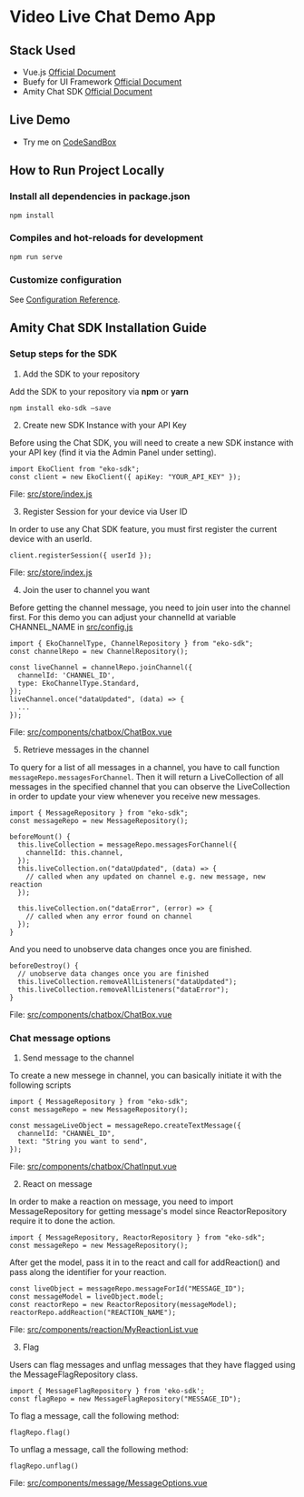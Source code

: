 # Video Live Chat Demo App
## Stack Used
- Vue.js [Official Document](https://vuejs.org/v2/guide/)
- Buefy for UI Framework [Official Document](https://buefy.org/documentation)
- Amity Chat SDK [Official Document](https://docs2.amity.co/chat/javascript) 

## Live Demo
- Try me on [CodeSandBox](https://codesandbox.io/s/github/EkoCommunications/VideoLiveChat/tree/code-review)

## How to Run Project Locally
### Install all dependencies in package.json
```
npm install
```

### Compiles and hot-reloads for development
```
npm run serve
```

### Customize configuration
See [Configuration Reference](https://cli.vuejs.org/config/).

## Amity Chat SDK Installation Guide
### Setup steps for the SDK 
1. Add the SDK to your repository

Add the SDK to your repository via **npm** or **yarn**
```
npm install eko-sdk —save
```

2. Create new SDK Instance with your API Key

Before using the Chat SDK, you will need to create a new SDK instance with your API key (find it via the Admin Panel under setting).
```
import EkoClient from "eko-sdk";
const client = new EkoClient({ apiKey: "YOUR_API_KEY" });
```
File: [src/store/index.js](./src/store/index.js)

3. Register Session for your device via User ID

In order to use any Chat SDK feature, you must first register the current device with an userId.
```
client.registerSession({ userId });
```
File: [src/store/index.js](./src/store/index.js)

4. Join the user to channel you want

Before getting the channel message, you need to join user into the channel first. For this demo you can adjust your channelId at variable CHANNEL_NAME in [src/config.js](./src/config.js) 

```
import { EkoChannelType, ChannelRepository } from "eko-sdk";
const channelRepo = new ChannelRepository();
```

```
const liveChannel = channelRepo.joinChannel({
  channelId: 'CHANNEL_ID',
  type: EkoChannelType.Standard,
});
liveChannel.once("dataUpdated", (data) => {
  ...
});
```
File: [src/components/chatbox/ChatBox.vue](./src/components/chatbox/ChatBox.vue) 

5. Retrieve messages in the channel

To query for a list of all messages in a channel, you have to call function `messageRepo.messagesForChannel`. Then it will return a LiveCollection of all messages in the specified channel that you can observe the LiveCollection in order to update your view whenever you receive new messages.
```
import { MessageRepository } from "eko-sdk";
const messageRepo = new MessageRepository();
```
```
beforeMount() {
  this.liveCollection = messageRepo.messagesForChannel({
    channelId: this.channel,
  });
  this.liveCollection.on("dataUpdated", (data) => {
    // called when any updated on channel e.g. new message, new reaction
  });

  this.liveCollection.on("dataError", (error) => {
    // called when any error found on channel
  });
}
```
And you need to unobserve data changes once you are finished.
```
beforeDestroy() {
  // unobserve data changes once you are finished
  this.liveCollection.removeAllListeners("dataUpdated");
  this.liveCollection.removeAllListeners("dataError");
}
```
File: [src/components/chatbox/ChatBox.vue](./src/components/chatbox/ChatBox.vue) 

### Chat message options
1. Send message to the channel

To create a new messege in channel, you can basically initiate it with the following scripts
```
import { MessageRepository } from "eko-sdk";
const messageRepo = new MessageRepository();
```
```
const messageLiveObject = messageRepo.createTextMessage({
  channelId: "CHANNEL_ID",
  text: "String you want to send",
});
```
File: [src/components/chatbox/ChatInput.vue](./src/components/chatbox/ChatInput.vue) 

2. React on message

In order to make a reaction on message, you need to import MessageRepository for getting message's model since ReactorRepository require it to done the action. 
```
import { MessageRepository, ReactorRepository } from "eko-sdk";
const messageRepo = new MessageRepository();
```
After get the model, pass it in to the react and call for addReaction() and pass along the identifier for your reaction.
```
const liveObject = messageRepo.messageForId("MESSAGE_ID");
const messageModel = liveObject.model;
const reactorRepo = new ReactorRepository(messageModel);
reactorRepo.addReaction("REACTION_NAME");
```
File: [src/components/reaction/MyReactionList.vue](./src/components/reaction/MyReactionList.vue) 

3. Flag 

Users can flag messages and unflag messages that they have flagged using the MessageFlagRepository class.
```
import { MessageFlagRepository } from 'eko-sdk';
const flagRepo = new MessageFlagRepository("MESSAGE_ID");
```
To flag a message, call the following method:
```
flagRepo.flag()
```

To unflag a message, call the following method:
```
flagRepo.unflag()
```
File: [src/components/message/MessageOptions.vue](./src/components/message/MessageOptions.vue) 
